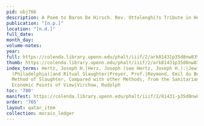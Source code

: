 ```yaml
---
pid: obj766
description: A Poem to Baron De Hirsch. Rev. Ottolenghi?s Tribute in Hebrew.
publication: "[n.p.]"
location: "[n.d.]"
full_date:
month_day:
volume-notes:
year:
full: https://colenda.library.upenn.edu/phalt/iiif/2/ark81431p35d8nw83%2FSHA256E-s7593520--fba74587b226bfb9a06d7f9fcdf89ec8bb7b0aba2c3c3767729416c99fd0a6f4.jpeg/full/3500,/0/default.jpg
thumb: https://colenda.library.upenn.edu/phalt/iiif/2/ark81431p35d8nw83%2FSHA256E-s7593520--fba74587b226bfb9a06d7f9fcdf89ec8bb7b0aba2c3c3767729416c99fd0a6f4.jpeg/full/!200,200/0/default.jpg
index_terms: Hertz, Joseph H.|Herz, Joseph (see Hertz, Joseph H.):|Jewish Exponent
  (Philadelphia)|and Ritual Slaughter|Preyer, Prof.|Reymond, Emil du Bois|The Jewish
  Method of Slaughter, Compared with other Methods, from the Sanitarian Hygienic and
  Economic Points of View|Virchow, Rudolph
toc: '780'
manifest: https://colenda.library.upenn.edu/phalt/iiif/2/81431-p35d8nw83/manifest
order: '765'
layout: qatar_item
collection: morais_ledger
---
```


